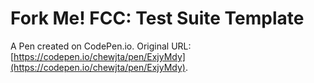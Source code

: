 # Fork Me! FCC: Test Suite Template

A Pen created on CodePen.io. Original URL: [https://codepen.io/chewjta/pen/ExjyMdy](https://codepen.io/chewjta/pen/ExjyMdy).


